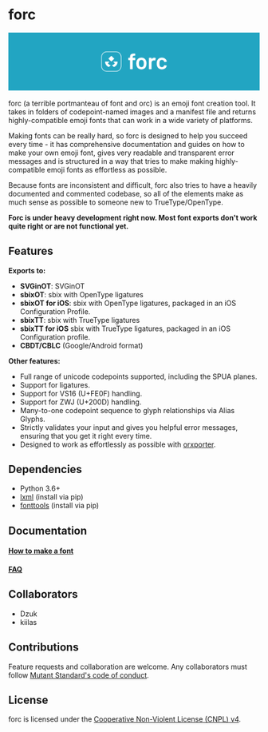 # forc

![forc logo with the text 'forc' next to it on a blue background](docs/img/forc_logo.png)

forc (a terrible portmanteau of font and orc) is an emoji font creation tool. It takes in folders of codepoint-named images and a manifest file and returns highly-compatible emoji fonts that can work in a wide variety of platforms.

Making fonts can be really hard, so forc is designed to help you succeed every time - it has comprehensive documentation and guides on how to make your own emoji font, gives very readable and transparent error messages and is structured in a way that tries to make making highly-compatible emoji fonts as effortless as possible.

Because fonts are inconsistent and difficult, forc also tries to have a heavily documented and commented codebase, so all of the elements make as much sense as possible to someone new to TrueType/OpenType.

**Forc is under heavy development right now. Most font exports don't work quite right or are not functional yet.**

## Features

**Exports to:**

- **SVGinOT**: SVGinOT
- **sbixOT**: sbix with OpenType ligatures
- **sbixOT for iOS**: sbix with OpenType ligatures, packaged in an iOS Configuration Profile.
- **sbixTT**: sbix with TrueType ligatures
- **sbixTT for iOS** sbix with TrueType ligatures, packaged in an iOS Configuration profile.
- **CBDT/CBLC** (Google/Android format)

**Other features:**

- Full range of unicode codepoints supported, including the SPUA planes.
- Support for ligatures.
- Support for VS16 (U+FE0F) handling.
- Support for ZWJ (U+200D) handling.
- Many-to-one codepoint sequence to glyph relationships via Alias Glyphs.
- Strictly validates your input and gives you helpful error messages, ensuring that you get it right every time.
- Designed to work as effortlessly as possible with [orxporter](https://github.com/mutantstandard/orxporter).

## Dependencies

- Python 3.6+
- [lxml](https://lxml.de/) (install via pip)
- [fonttools](https://github.com/fonttools/fonttools) (install via pip)


## Documentation

#### [How to make a font](docs/howto/howto.md)

#### [FAQ](docs/faq.md)

## Collaborators
- Dzuk
- kiilas

## Contributions

Feature requests and collaboration are welcome. Any collaborators must follow [Mutant Standard's code of conduct](code_of_conduct.md).

## License


forc is licensed under the [Cooperative Non-Violent License (CNPL) v4](license.txt).
